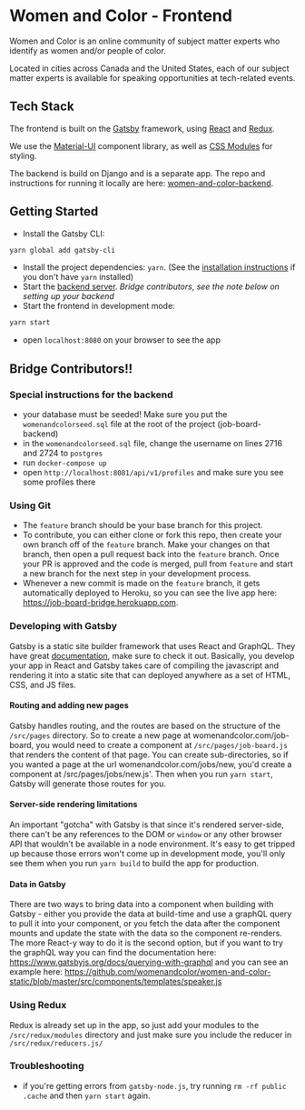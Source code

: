 # Women and Color - Frontend

Women and Color is an online community of subject matter experts who identify as women and/or people of color.

Located in cities across Canada and the United States, each of our subject matter experts is available for speaking opportunities at tech-related events.

## Tech Stack

The frontend is built on the [Gatsby][gatsby] framework, using [React][react] and [Redux][redux].

We use the [Material-UI][material-ui] component library, as well as [CSS Modules][css-modules] for styling.

The backend is build on Django and is a separate app. The repo and instructions for running it locally are here: [women-and-color-backend][backend-code].

## Getting Started

- Install the Gatsby CLI:
```sh
yarn global add gatsby-cli
```
- Install the project dependencies: `yarn`. (See the [installation instructions][yarn-installation] if you don't have `yarn` installed)
- Start the [backend server](backend-code). *Bridge contributors, see the note below on setting up your backend*
- Start the frontend in development mode:
```sh
yarn start
```
- open `localhost:8080` on your browser to see the app

## Bridge Contributors!!

### Special instructions for the backend

- your database must be seeded! Make sure you put the `womenandcolorseed.sql` file at the root of the project (job-board-backend)
- in the `womenandcolorseed.sql` file, change the username on lines 2716 and 2724 to `postgres`
- run `docker-compose up`
- open `http://localhost:8081/api/v1/profiles` and make sure you see some profiles there

### Using Git

- The `feature` branch should be your base branch for this project.
- To contribute, you can either clone or fork this repo, then create your own branch off of the `feature` branch. Make your changes on that branch, then open a pull request back into the `feature` branch. Once your PR is approved and the code is merged, pull from `feature` and start a new branch for the next step in your development process.
- Whenever a new commit is made on the `feature` branch, it gets automatically deployed to Heroku, so you can see the live app here: https://job-board-bridge.herokuapp.com.

### Developing with Gatsby

Gatsby is a static site builder framework that uses React and GraphQL. They have great [documentation][gatsby], make sure to check it out. Basically, you develop your app in React and Gatsby takes care of compiling the javascript and rendering it into a static site that can deployed anywhere as a set of HTML, CSS, and JS files.

#### Routing and adding new pages

Gatsby handles routing, and the routes are based on the structure of the `/src/pages` directory. So to create a new page at womenandcolor.com/job-board, you would need to create a component at `/src/pages/job-board.js` that renders the content of that page. You can create sub-directories, so if you wanted a page at the url womenandcolor.com/jobs/new, you'd create a component at /src/pages/jobs/new.js'. Then when you run `yarn start`, Gatsby will generate those routes for you.

#### Server-side rendering limitations

An important "gotcha" with Gatsby is that since it's rendered server-side, there can't be any references to the DOM or `window` or any other browser API that wouldn't be available in a node environment. It's easy to get tripped up because those errors won't come up in development mode, you'll only see them when you run `yarn build` to build the app for production.

#### Data in Gatsby

There are two ways to bring data into a component when building with Gatsby - either you provide the data at build-time and use a graphQL query to pull it into your component, or you fetch the data after the component mounts and update the state with the data so the component re-renders. The more React-y way to do it is the second option, but if you want to try the graphQL way you can find the documentation here: https://www.gatsbyjs.org/docs/querying-with-graphql and you can see an example here: https://github.com/womenandcolor/women-and-color-static/blob/master/src/components/templates/speaker.js

### Using Redux

Redux is already set up in the app, so just add your modules to the `/src/redux/modules` directory and just make sure you include the reducer in `/src/redux/reducers.js/`


### Troubleshooting

- if you're getting errors from `gatsby-node.js`, try running `rm -rf public .cache` and then `yarn start` again.



<!-- Links -->
   [gatsby]: https://www.gatsbyjs.org/
   [backend-code]: https://github.com/womenandcolor/women-and-color-backend/
   [react]: https://reactjs.org/
   [redux]: https://redux.js.org/
   [material-ui]: https://material-ui.com/
   [css-modules]: https://github.com/css-modules/css-modules
   [yarn-installation]: https://yarnpkg.com/en/docs/install#mac-stable
